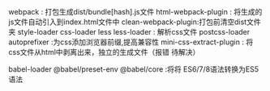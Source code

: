 webpack : 打包生成dist/bundle[hash].js文件
html-webpack-plugin : 将生成的js文件自动引入到index.html文件中
clean-webpack-plugin:打包前清空dist文件夹
style-loader css-loader less less-loader : 解析css文件
postcss-loader autoprefixer :为css添加浏览器前缀,提高兼容性
mini-css-extract-plugin : 将css文件从html中剥离出来，独立的生成文件（报错 待解决）

babel-loader @babel/preset-env @babel/core :将将 ES6/7/8语法转换为ES5语法